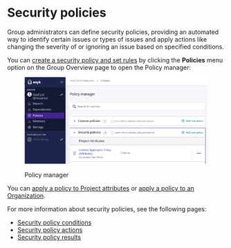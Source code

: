 # Security policies

Group administrators can define security policies, providing an automated way to identify certain issues or types of issues and apply actions like changing the severity of or ignoring an issue based on specified conditions.

You can [create a security policy and set rules](how-to-create-a-security-policy-and-set-rules.md) by clicking the **Policies** menu option on the Group Overview page to open the Policy manager:

<figure><img src="../../../.gitbook/assets/Screenshot 2023-03-30 at 10.05.27.png" alt="Policy manager"><figcaption><p>Policy manager</p></figcaption></figure>

You can [apply a policy to Project attributes](../apply-a-policy-to-projects.md) or [apply a policy to an Organization](../apply-a-policy-to-organizations.md).

For more information about security policies, see the following pages:

* [Security policy conditions](security-policies-conditions.md)
* [Security policy actions](security-policy-actions.md)
* [Security policy results](security-policy-results.md)
